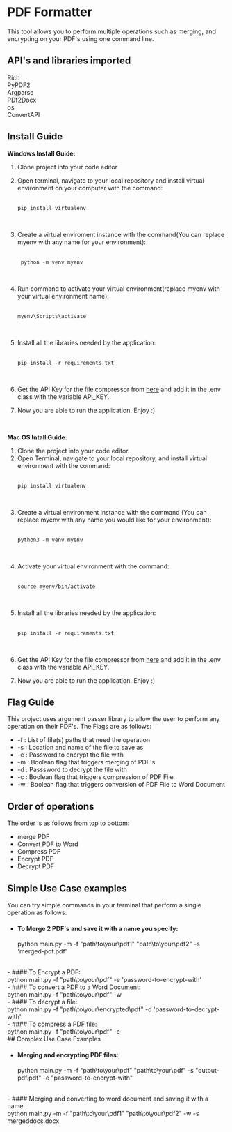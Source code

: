 # PDF Formatter
This tool allows you to perform multiple operations such as merging, and encrypting on your PDF's using one command line.

## API's and libraries imported
  Rich <br>
  PyPDF2<br>
  Argparse<br>
  PDf2Docx<br>
  os<br>
  ConvertAPI<br>
  
  
  

## Install Guide

**Windows Install Guide:**
1) Clone project into your code editor
2) Open terminal, navigate to your local repository and install virtual environment on your computer with the command: <br> <br>
  
   ```
   pip install virtualenv
   ```
   
   <br>
   
3) Create a virtual enviroment instance with the command(You can replace myenv with any name for your environment):<br><br>
    
    ```
     python -m venv myenv
    ```
    
    <br>

4) Run command to activate your virtual environment(replace myenv with your virtual environment name):<br><br>

   ``` 
   myenv\Scripts\activate
   ```
   
   <br>
   
5) Install all the libraries needed by the application: <br><br>
    
    ```
    pip install -r requirements.txt
    ```

   <br>
   
6) Get the API Key for the file compressor from [here](https://www.convertapi.com/pdf-to-compress/python) and add it in the .env class with the variable API_KEY.
7) Now you are able to run the application. Enjoy :)

<br>

**Mac OS Intall Guide:**
1) Clone the project into your code editor.
2) Open Terminal, navigate to your local repository, and install virtual environment with the command:<br><br>
   ```
   pip install virtualenv
   ```
  <br>
  
3) Create a virtual environment instance with the command (You can replace myenv with any name you would like for your environment):<br><br>

   ```
   python3 -m venv myenv
   ```

   <br>
4) Activate your virtual environment with the command:<br><br>

   ```
   source myenv/bin/activate
   ```

   <br>
5) Install all the libraries needed by the application: <br><br>

    ```
    pip install -r requirements.txt
    ```

    <br>
   
6) Get the API Key for the file compressor from [here](https://www.convertapi.com/pdf-to-compress/python) and add it in the .env class with the variable API_KEY.
7) Now you are able to run the application. Enjoy :)


## Flag Guide
This project uses argument passer library to allow the user to perform any operation on their PDF's. The Flags are as follows:
  - -f : List of file(s) paths that need the operation <br>
  - -s : Location and name of the file to save as <br>
  - -e : Password to encrypt the file with <br>
  - -m : Boolean flag that triggers merging of PDF's <br>
  - -d : Passsword to decrypt the file with <br>
  - -c : Boolean flag that triggers compression of PDF File <br>
  - -w : Boolean flag that triggers conversion of PDF File to Word Document <br>

## Order of operations
The order is as follows from top to bottom:
- merge PDF
- Convert PDF to Word
- Compress PDF
- Encrypt PDF
- Decrypt PDF

## Simple Use Case examples
You can try simple commands in your terminal that perform a single operation as follows: 

- #### To Merge 2 PDF's and save it with a name you specify:<br>
  python main.py -m -f "path\to\your\pdf1" "path\to\your\pdf2" -s 'merged-pdf.pdf'
 <br>
- #### To Encrypt a PDF:<br>
  python main.py -f "path\to\your\pdf" -e 'password-to-encrypt-with'
   <br>
- #### To convert a PDF to a Word Document:<br>
  python main.py -f "path\to\your\pdf" -w
   <br>
- #### To decrypt a file:<br>
  python main.py -f "path\to\your\encrypted\pdf" -d 'password-to-decrypt-with'
   <br>
- #### To compress a PDF file:<br>
  python main.py -f "path\to\your\pdf" -c
 <br>
## Complex Use Case Examples

- #### Merging and encrypting PDF files:<br>
  python main.py -m -f "path\to\your\pdf" "path\to\your\pdf" -s "output-pdf.pdf" -e "password-to-encrypt-with"
 <br>
- #### Merging and converting to word document and saving it with a name:<br>
  python main.py -m -f "path\to\your\pdf1" "path\to\your\pdf2" -w -s mergeddocs.docx
 <br>
  
